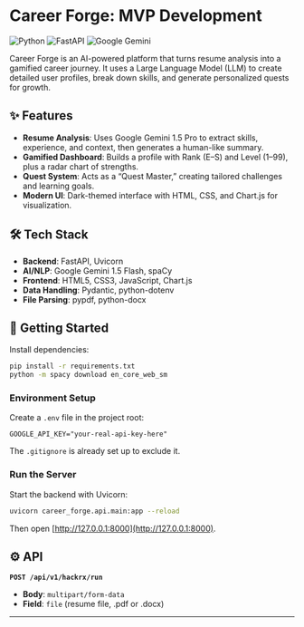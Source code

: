 # Career Forge: MVP Development

![Python](https://img.shields.io/badge/Python-3.10%2B-blue?logo=python&logoColor=yellow)
![FastAPI](https://img.shields.io/badge/FastAPI-0.92.0-green?logo=fastapi)
![Google Gemini](https://img.shields.io/badge/Google-Gemini_1.5_Pro-purple?logo=google&logoColor=white)

Career Forge is an AI-powered platform that turns resume analysis into a gamified career journey. It uses a Large Language Model (LLM) to create detailed user profiles, break down skills, and generate personalized quests for growth.

## ✨ Features

- **Resume Analysis**: Uses Google Gemini 1.5 Pro to extract skills, experience, and context, then generates a human-like summary.  
- **Gamified Dashboard**: Builds a profile with Rank (E–S) and Level (1–99), plus a radar chart of strengths.  
- **Quest System**: Acts as a “Quest Master,” creating tailored challenges and learning goals.  
- **Modern UI**: Dark-themed interface with HTML, CSS, and Chart.js for visualization.  

## 🛠️ Tech Stack

- **Backend**: FastAPI, Uvicorn  
- **AI/NLP**: Google Gemini 1.5 Flash, spaCy  
- **Frontend**: HTML5, CSS3, JavaScript, Chart.js  
- **Data Handling**: Pydantic, python-dotenv  
- **File Parsing**: pypdf, python-docx  

## 🚀 Getting Started

Install dependencies:

```bash
pip install -r requirements.txt
python -m spacy download en_core_web_sm
```

### Environment Setup

Create a `.env` file in the project root:

```
GOOGLE_API_KEY="your-real-api-key-here"
```

The `.gitignore` is already set up to exclude it.

### Run the Server

Start the backend with Uvicorn:

```bash
uvicorn career_forge.api.main:app --reload
```

Then open [http://127.0.0.1:8000](http://127.0.0.1:8000).

## ⚙️ API

**`POST /api/v1/hackrx/run`**  
- **Body**: `multipart/form-data`  
- **Field**: `file` (resume file, .pdf or .docx)  

---
